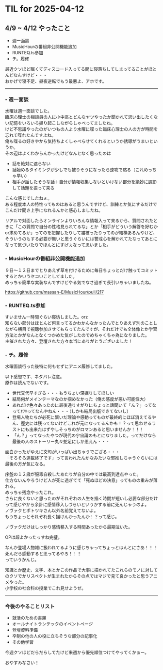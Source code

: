 # TIL for 2025-04-12
## 4/9 ~ 4/12 やったこと

- 週一面談
- MusicHourの番組非公開機能追加
- RUNTEQ.ts参加
- チ。履修

最近クソほど眠くてディスコード入ってる間に寝落ちしてしまってることがほとんどなんすけど・・・  
おかげで寝不足、昼夜逆転でもう最悪よ、アホです。

---

### - 週一面談

水曜は週一面談でした。  
臨床心理士の相談員の人に小中高とどんなヤツやったか聞かれて思い出したくない記憶をいろいろ掘り起こしながらしゃべってましたね。  
けど不思議やったのがいつもの人より水曜に喋った臨床心理士の人の方が時間を忘れて喋れたんですよね。  
俺も喋るの好きやから気持ちよくしゃべらせてくれるというか誘導がうまいというか。  
その辺はよくわからんかったけどなんとなく思ったのは
- 話を絶対に遮らない
- 話始めるタイミングが少しでも被りそうになったら速攻で黙る（これめっちゃ早い）
- 相手が話したそうな話＋自分が情報収集しないといけない部分を絶妙に調節して話題を振って来る

こんな感じでしたねぇ。  
ある程度本人の特性ってものはあると思うんですけど、訓練とか気にするだけでこんだけ聞き上手になれるんかと感心しましたね。

リアルで対面したらオンラインよりいろんな情報入って来るから、質問されたときに「この質問で自分の性格見られてるな」とか「相手がどういう解答を好むかor求めてるか」ってのを把握したりして猫被ったりってのが結構あるんやけど、そういうのもする必要が無いと思うぐらいには警戒心を解かれてたなってあとになって気づいたりでほんとにすげぇなって思いました。

### - MusicHourの番組非公開機能追加

９日～１２日までとりあえず草を付けるために毎日ちょっとだけ触ってコミットするとかいうセコいことしてました。  
めっちゃ簡単な実装なんですけどやる気でなさ過ぎて長引いちゃいましたね。

https://github.com/massan-E/MusicHour/pull/217

### - RUNTEQ.ts参加

すいません一時間ぐらい寝坊しました。orz  
知らない部分はほとんど何言ってるかわかんなかったんでとりあえず別のことしながら横目で視聴参加させてもらってたんですが、それだけでも全体像とか学習方法とかがなんとなくつかめた気がしたのでめちゃくちゃ為になりました。  
主催された方々、登壇された方々本当にありがとうございました！

### - チ。履修

水曜面談行った後特に何もせずにアニメ履修してました。

以下感想です、ネタバレ注意。  
原作は読んでないです。

- 世代交代早すぎる・・・もうちょい深掘りしてほしい
- 結局何がメインテーマなのか掴めなかった（俺の感度が悪い可能性大）
- あれだけ色々あったのに最後通りすがりにちょっと話聞いて「ん？」ってなってｵﾜﾘってなんやねん・・・（しかも結局出版できてないし）
- 登場人物たちが必死に繋いだ理論や感動ってものが最終的にほぼ消えてるやん、歴史には残ってないけどこれが元になってるんかも！？って思わせるラストにも出来たはずやしそっちのがロマンあると思いませんか！！！
- 「ん？」ってなったやつが現代の宇宙論のもとになりました。ってだけなら最後の人のストーリー丸々蛇足にしか思えん・・・

面白かったがゆえに文句がいっぱい出ちゃうでござる・・・  
「そろそろ連載終了です」って言われたんかなみたいな邪推しちゃうぐらいには最後の方が気になる。

序盤の１２歳が服毒自殺したあたりが自分の中では最高到達点やった。  
仕方ないんやろうけど人が死に過ぎてて「死ぬほどの決意」ってものの重みが薄れる。  
めっちゃ残念やったこれ。  
さらに良くないと思ったのがそれぞれの人生を描く時間が短いし必要な部分だけって感じやから余計に感情移入しづらいというかする前に死んじゃうのよ。  
ノヴァクとポトツキさん以外名前覚えてないよ。  
もうちょっとそれぞれ長く描けんかったんか！？って感じ。

ノヴァクだけはしっかり感情移入する時間あったから最期泣いた。

OPは超よかったっすね完璧。

なんか登場人物雑に扱われてるように感じちゃってちょっとほんとにさあ！！！死んだら感動すると思ってるやろ！！！  
っていうかんじ。

知識とか歴史、文字、本とかこの作品で大事に描かれてたこれらのモノに対してのクソでかリスペクトが生まれたからその点ではマジで見て良かったと思うアニメやった。  
小学校の社会科の授業でこれ見せようぜ。

---

### 今後のやることリスト

- 就活のための書類
- オールナイトランテックのイベントページ
- 登壇資料準備
- 卒制の他の人の役に立ちそうな部分の記事化
- その他学習

今週クソほどだらだらしてたけど来週から優先順位つけてやってくかぁー。

おやすみなさい！
